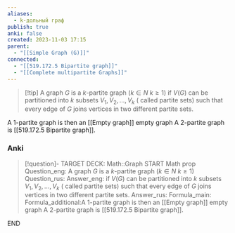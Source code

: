 ```yaml
---
aliases:
  - k-дольный граф
publish: true
anki: false
created: 2023-11-03 17:15
parent:
  - "[[Simple Graph (G)]]"
connected:
  - "[[519.172.5 Bipartite graph]]"
  - "[[Complete multipartite Graphs]]"
---
```

> [!tip] A graph $G$ is a $k {}$-partite graph ($k \in N$ $k ≥ 1$)
if $V(G)$ can be partitioned into $k$ subsets $V_1, V_2, . . . , V_k {}$ ( called partite sets) such that every edge of $G {}$ joins vertices in two different partite sets.

A $1 {}$-partite graph is then an [[Empty graph]] empty graph 
A $2 {}$-partite graph is [[519.172.5 Bipartite graph]]. 

### Anki
> [!question]-
TARGET DECK: Math::Graph
START
Math prop
Question_eng: A graph $G$ is a $k {}$-partite graph ($k \in N$ $k ≥ 1$)
Question_rus: 
Answer_eng: if $V(G)$ can be partitioned into $k$ subsets $V_1, V_2, . . . , V_k {}$ ( called partite sets) such that every edge of $G {}$ joins vertices in two different partite sets.
Answer_rus: 
Formula_main: 
Formula_additional:A $1 {}$-partite graph is then an [[Empty graph]] empty graph 
A $2 {}$-partite graph is [[519.172.5 Bipartite graph]]. 
<!--ID: 1699170412388-->
END












